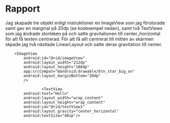 
# Rapport

Jag skapade tre objekt enligt instruktioner en ImageView som jag förstorade samt gav en marginal på 20dp (se kodexempel nedan), samt två TextViews som jag ändrade storleken på och satte gravitationen till center_horizontal för att få texten centrerad.
För att få allt centrerat till mitten av skärmen skpade jag två nästlade LinearLayout och satte deras gravitation till center. 

        <ImageView
            android:id="@+id/imageView"
            android:layout_width="212dp"
            android:layout_height="188dp"
            app:srcCompat="@android:drawable/btn_star_big_on"
            android:layout_marginBottom="20dp"
            />
            
                    <TextView
            android:text="Hello"
            android:layout_width="wrap_content"
            android:layout_height="wrap_content"
            android:id="@+id/textView1"
            android:layout_gravity="center_horizontal"
            android:textSize="40sp"/>
